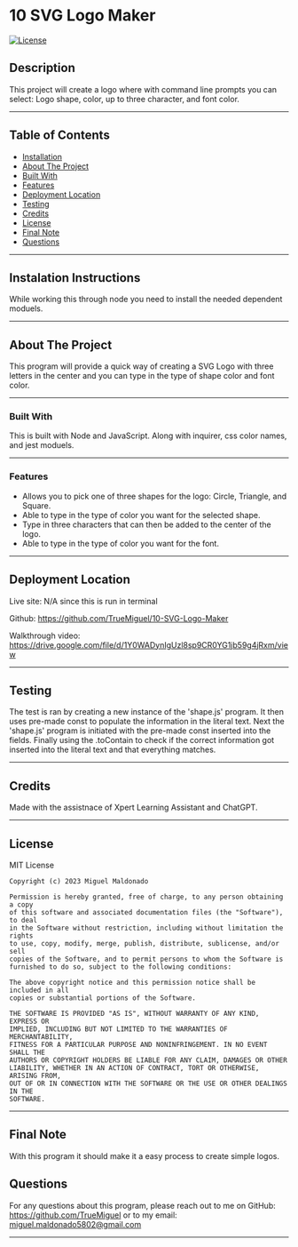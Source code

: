 # 10 SVG Logo Maker
<!-- Title  -->
[![License](https://img.shields.io/badge/license-MIT-blue.svg)](https://opensource.org/licenses/MIT)
<!-- Title  -->

## Description
This project will create a logo where with command line prompts you can select: Logo shape, color, up to three character, and font color. 

---

## Table of Contents

<!-- Table of Contents -->

- [Installation](#installation)
- [About The Project](#about_project)
- [Built With](#built_with)
- [Features](#features)
- [Deployment Location](#deployment_location)
- [Testing](#testing)
- [Credits](#credits)
- [License](#license)
- [Final Note](#final_note)
- [Questions](#questions)

---

## Instalation Instructions <a id="installation"></a>
While working this through node you need to install the needed dependent moduels.

---

## About The Project <a id="about_project"></a>
<!-- About the Project -->
This program will provide a quick way of creating a SVG Logo with three letters in the center and you can type in the type of shape color and font color. 

---

### Built With <a id="built_with"></a>
<!-- Built With -->
This is built with Node and JavaScript. Along with inquirer, css color names, and jest moduels.

---

### Features <a id="features"></a>
<!-- Features -->

* Allows you to pick one of three shapes for the logo: Circle, Triangle, and Square. 
* Able to type in the type of color you want for the selected shape.
* Type in three characters that can then be added to the center of the logo.
* Able to type in the type of color you want for the font. 

---

## Deployment Location <a id="deployment_location"></a>

<!-- Deployment Location -->
Live site: N/A since this is run in terminal

Github: https://github.com/TrueMiguel/10-SVG-Logo-Maker

Walkthrough video: https://drive.google.com/file/d/1Y0WADynIgUzl8sp9CR0YG1jb59g4jRxm/view 

<!-- screen shot example of project -->
<!-- ![Page on start up](assets/Images/screen-shot1.JPG) -->

---

## Testing <a id="testing"></a>
The test is ran by creating a new instance of the 'shape.js' program. It then uses pre-made const to populate the information in the literal text. Next the 'shape.js' program is initiated with the pre-made const inserted into the fields. Finally using the .toContain to check if the correct information got inserted into the literal text and that everything matches. 

---

## Credits <a id="credits"></a>
Made with the assistnace of Xpert Learning Assistant and ChatGPT.

---

## License <a id="license"></a>
MIT License

    Copyright (c) 2023 Miguel Maldonado
    
    Permission is hereby granted, free of charge, to any person obtaining a copy
    of this software and associated documentation files (the "Software"), to deal
    in the Software without restriction, including without limitation the rights
    to use, copy, modify, merge, publish, distribute, sublicense, and/or sell
    copies of the Software, and to permit persons to whom the Software is
    furnished to do so, subject to the following conditions:
    
    The above copyright notice and this permission notice shall be included in all
    copies or substantial portions of the Software.
    
    THE SOFTWARE IS PROVIDED "AS IS", WITHOUT WARRANTY OF ANY KIND, EXPRESS OR
    IMPLIED, INCLUDING BUT NOT LIMITED TO THE WARRANTIES OF MERCHANTABILITY,
    FITNESS FOR A PARTICULAR PURPOSE AND NONINFRINGEMENT. IN NO EVENT SHALL THE
    AUTHORS OR COPYRIGHT HOLDERS BE LIABLE FOR ANY CLAIM, DAMAGES OR OTHER
    LIABILITY, WHETHER IN AN ACTION OF CONTRACT, TORT OR OTHERWISE, ARISING FROM,
    OUT OF OR IN CONNECTION WITH THE SOFTWARE OR THE USE OR OTHER DEALINGS IN THE
    SOFTWARE.

---

## Final Note <a id="final_note"></a>
<!-- Final Note -->
With this program it should make it a easy process to create simple logos.

## Questions <a id="questions"></a>
For any questions about this program, please reach out to me on GitHub: https://github.com/TrueMiguel or to my email: miguel.maldonado5802@gmail.com

---
    